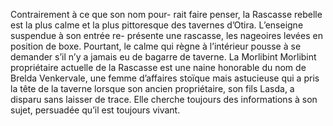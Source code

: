 Contrairement à ce que son nom pour- rait faire penser, la Rascasse rebelle est la plus calme et la plus pittoresque des tavernes d’Otira. L’enseigne suspendue à son entrée re- présente une rascasse, les nageoires levées en position de boxe. Pourtant, le calme qui règne à l’intérieur pousse à se demander s’il n’y a jamais eu de bagarre de taverne. La Morlibint Morlibint propriétaire actuelle de la Rascasse est une naine honorable du nom de Brelda Venkervale, une femme d’affaires stoïque mais astucieuse qui a pris la tête de la taverne lorsque son ancien propriétaire, son fils Lasda, a disparu sans laisser de trace. Elle cherche toujours des informations à son sujet, persuadée qu’il est toujours vivant.